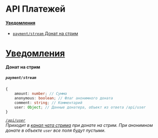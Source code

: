 API Платежей
============

#### [Уведомления](#Уведомления-1)
- [`payment/stream` Донат на стрим](#Донат-на-стрим)



# [Уведомления](notification.md)

#### Донат на стрим
##### `payment/stream`
```ts
{
    amount: number; // Сумма
    anonymous: boolean; // Флаг анонимного доната
    comment: string; // Комментарий
    user: Object; // Данные донатера, объект из ответа /api/user
}
```
*[`/api/user`](common.md#Данные-пользователя)*  
*Приходит в [канал чата стрима](chat.md#Каналы-чата) при донате на стрим. При анонимном донате в объекте `user` все поля будут пустыми.*